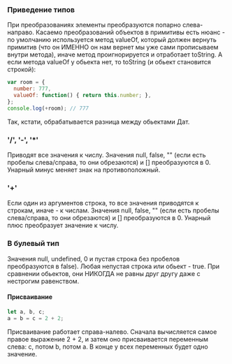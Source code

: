 ### Приведение типов
При преобразованиях элементы преобразуются попарно слева-направо. Касаемо преобразований объектов в примитивы есть нюанс - по умолчанию используется метод valueOf, который должен вернуть примитив (что он ИМЕННО он нам вернет мы уже сами прописываем внутри метода), иначе метод проигнорируется и отработает toString. А если метода valueOf у обьекта нет, то toString (и обьект становится строкой):
```js
var room = {
  number: 777,
  valueOf: function() { return this.number; },
};
console.log(+room); // 777 
```
Так, кстати, обрабатывается разница между обьектами Дат.

### '/', '-', '*'
Приводят все значения к числу. Значения null, false, "" (если есть пробелы слева/справа, то они обрезаются) и [] преобразуются в 0. Унарный минус меняет знак на противоположный.
### '+'
Если один из аргументов строка, то все значения приводятся к строкам, иначе - к числам. Значения null, false, "" (если есть пробелы слева/справа, то они обрезаются) и [] преобразуются в 0. Унарный плюс преобразует значение к числу.
### В булевый тип
Значения null, undefined, 0 и пустая строка без пробелов преобразуются в false). Любая непустая строка или обьект - true. При сравнении обьектов, они НИКОГДА не равны друг другу даже с нестрогим равенством.

#### Присваивание
```js
let a, b, c;
a = b = c = 2 + 2;
```
Присваивание работает справа-налево. Сначала вычисляется самое правое выражение 2 + 2, и затем оно присваивается переменным слева: c, потом b, потом a. В конце у всех переменных будет одно значение.
